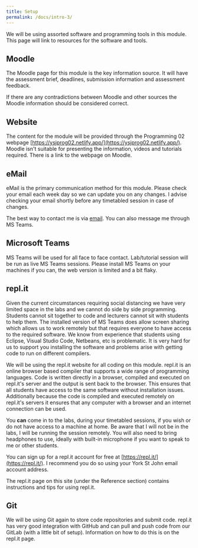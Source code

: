 ```yaml
---
title: Setup
permalink: /docs/intro-3/
---
```


We will be using assorted software and programming tools in this module. This page will link to resources for the software and tools.  

## Moodle

The Moodle page for this module is the key information source. It will have the assessment brief, deadlines, submission information and assessment feedback.  

If there are any contradictions between Moodle and other sources the Moodle information should be considered correct. 

## Website

The content for the module will be provided through the Programming 02 webpage [https://ysjprog02.netlify.app/](https://ysjprog02.netlify.app/). Moodle isn't suitable for presenting the information, videos and tutorials required. There is a link to the webpage on Moodle.

## eMail

eMail is the primary communication method for this module. Please check your email each week day so we can update you on any changes. I advise checking your email shortly before any timetabled session in case of changes.  

The best way to contact me is via [email](mailto:a.guest@yorksj.ac.uk). You can also message me through MS Teams.

## Microsoft Teams

MS Teams will be used for all face to face contact. Lab/tutorial session will be run as live MS Teams sessions. Please install MS Teams on your machines if you can, the web version is limited and a bit flaky.  

## repl.it

Given the current circumstances requiring social distancing we have very limited space in the labs and we cannot do side by side programming. Students cannot sit together to code and lecturers cannot sit with students to help them. The installed version of MS Teams does allow screen sharing which allows us to work remotely but that requires everyone to have access to the required software. We know from experience that students using Eclipse, Visual Studio Code, Netbeans, etc is problematic. It is very hard for us to support you installing the software and problems arise with getting code to run on different compilers.

We will be using the repl.it website for all coding on this module. repl.it is an online browser based compiler that supports a wide range of programming languages. Code is written directly in a browser, compiled and executed on repl.it's server and the output is sent back to the browser. This ensures that all students have access to the same software without installation issues. Additionally because the code is compiled and executed remotely on repl.it's servers it ensures that any computer with a browser and an internet connection can be used.  

You **can** come in to the labs, during your timetabled sessions, if you wish or do not have access to a machine at home. Be aware that I will not be in the labs, I will be running the session remotely. You will also need to bring headphones to use, ideally with built-in microphone if you want to speak to me or other students.  

You can sign up for a repl.it account for free at [https://repl.it/](https://repl.it/). I recommend you do so using your York St John email account address.  

The repl.it page on this site (under the Reference section) contains instructions and tips for using repl.it.  

## Git

We will be using Git again to store code repositories and submit code. repl.it has very good integration with GitHub and can pull and push code from our GitLab (with a little bit of setup). Information on how to do this is on the repl.it page.
